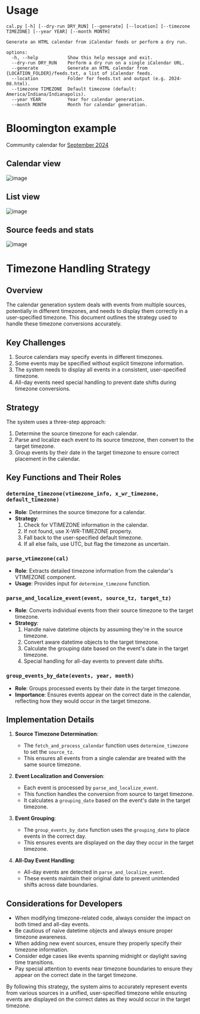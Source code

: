 # Usage

```
cal.py [-h] [--dry-run DRY_RUN] [--generate] [--location] [--timezone TIMEZONE] [--year YEAR] [--month MONTH]

Generate an HTML calendar from iCalendar feeds or perform a dry run.

options:
  -h, --help           Show this help message and exit.
  --dry-run DRY_RUN    Perform a dry run on a single iCalendar URL.
  --generate           Generate an HTML calendar from {LOCATION_FOLDER}/feeds.txt, a list of iCalendar feeds.
  --location           Folder for feeds.txt and output (e.g. 2024-08.html).
  --timezone TIMEZONE  Default timezone (default: America/Indiana/Indianapolis).
  --year YEAR          Year for calendar generation.
  --month MONTH        Month for calendar generation.
```

# Bloomington example

Community calendar for [September 2024](https://jonudell.info/bloomington/2024-09.html)

## Calendar view

![image](https://github.com/user-attachments/assets/280beee9-d752-47c7-be70-d1b710f08bcc)

## List view

![image](https://github.com/user-attachments/assets/a4cac249-d672-4405-a1b0-478ba8dfc916)


## Source feeds and stats

![image](https://github.com/user-attachments/assets/80dfb127-eae3-4a7c-af50-65bc576a6b15)

# Timezone Handling Strategy

## Overview

The calendar generation system deals with events from multiple sources, potentially in different timezones, and needs to display them correctly in a user-specified timezone. This document outlines the strategy used to handle these timezone conversions accurately.

## Key Challenges

1. Source calendars may specify events in different timezones.
2. Some events may be specified without explicit timezone information.
3. The system needs to display all events in a consistent, user-specified timezone.
4. All-day events need special handling to prevent date shifts during timezone conversions.

## Strategy

The system uses a three-step approach:

1. Determine the source timezone for each calendar.
2. Parse and localize each event to its source timezone, then convert to the target timezone.
3. Group events by their date in the target timezone to ensure correct placement in the calendar.

## Key Functions and Their Roles

### `determine_timezone(vtimezone_info, x_wr_timezone, default_timezone)`

- **Role**: Determines the source timezone for a calendar.
- **Strategy**:
  1. Check for VTIMEZONE information in the calendar.
  2. If not found, use X-WR-TIMEZONE property.
  3. Fall back to the user-specified default timezone.
  4. If all else fails, use UTC, but flag the timezone as uncertain.

### `parse_vtimezone(cal)`

- **Role**: Extracts detailed timezone information from the calendar's VTIMEZONE component.
- **Usage**: Provides input for `determine_timezone` function.

### `parse_and_localize_event(event, source_tz, target_tz)`

- **Role**: Converts individual events from their source timezone to the target timezone.
- **Strategy**:
  1. Handle naive datetime objects by assuming they're in the source timezone.
  2. Convert aware datetime objects to the target timezone.
  3. Calculate the grouping date based on the event's date in the target timezone.
  4. Special handling for all-day events to prevent date shifts.

### `group_events_by_date(events, year, month)`

- **Role**: Groups processed events by their date in the target timezone.
- **Importance**: Ensures events appear on the correct date in the calendar, reflecting how they would occur in the target timezone.

## Implementation Details

1. **Source Timezone Determination**:
   - The `fetch_and_process_calendar` function uses `determine_timezone` to set the `source_tz`.
   - This ensures all events from a single calendar are treated with the same source timezone.

2. **Event Localization and Conversion**:
   - Each event is processed by `parse_and_localize_event`.
   - This function handles the conversion from source to target timezone.
   - It calculates a `grouping_date` based on the event's date in the target timezone.

3. **Event Grouping**:
   - The `group_events_by_date` function uses the `grouping_date` to place events in the correct day.
   - This ensures events are displayed on the day they occur in the target timezone.

4. **All-Day Event Handling**:
   - All-day events are detected in `parse_and_localize_event`.
   - These events maintain their original date to prevent unintended shifts across date boundaries.

## Considerations for Developers

- When modifying timezone-related code, always consider the impact on both timed and all-day events.
- Be cautious of naive datetime objects and always ensure proper timezone awareness.
- When adding new event sources, ensure they properly specify their timezone information.
- Consider edge cases like events spanning midnight or daylight saving time transitions.
- Pay special attention to events near timezone boundaries to ensure they appear on the correct date in the target timezone.

By following this strategy, the system aims to accurately represent events from various sources in a unified, user-specified timezone while ensuring events are displayed on the correct dates as they would occur in the target timezone.

